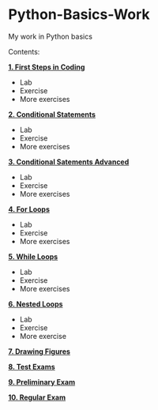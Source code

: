 # Python-Basics-Work
My work in Python basics


Contents:

**[1. First Steps in Coding](1_first_steps_in_coding)**
   - Lab
   - Exercise
   - More exercises
     
**[2. Conditional Statements](2_conditional_statements)**
   - Lab
   - Exercise
   - More exercises
     
**[3. Conditional Satements Advanced](3_conditional_statements_advanced)**
   - Lab
   - Exercise
   - More exercises
     
**[4. For Loops](4_for_loops)**
   - Lab
   - Exercise
   - More exercises
     
**[5. While Loops](5_while_loops)**
   - Lab
   - Exercise
   - More exercises
     
**[6. Nested Loops](6_nested_loops)**
   - Lab
   - Exercise
   - More exercise
     
**[7. Drawing Figures](7_drawing_figures)**

**[8. Test Exams](8_test_exams)**

**[9. Preliminary Exam](9_preliminary_exam)**

**[10. Regular Exam](10_regular_exam)**


